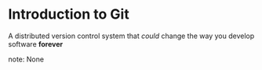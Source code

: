 
# Introduction to Git

A distributed version control system that *could* change the way you develop software **forever**

note:
    None
